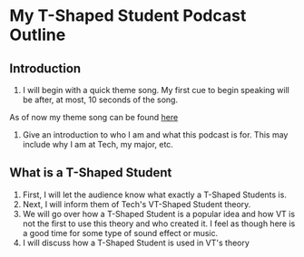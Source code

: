 
# My T-Shaped Student Podcast Outline

## Introduction

1. I will begin with a quick theme song. My first cue to begin speaking will be after, at most, 10 seconds of the song.

As of now my theme song can be found [here](http://www.freesound.org/people/madamelabaronne/sounds/394593/)
1. Give an introduction to who I am and what this podcast is for. This may include why I am at Tech, my major, etc.

## What is a T-Shaped Student
1. First, I will let the audience know what exactly a T-Shaped Students is.
1. Next, I will inform them of Tech's VT-Shaped Student theory.
1. We will go over how a T-Shaped Student is a popular idea and how VT is not the first to use this theory and who created it. I feel as though here is a good time for some type of sound effect or music.
1. I will discuss how a T-Shaped Student is used in VT's theory